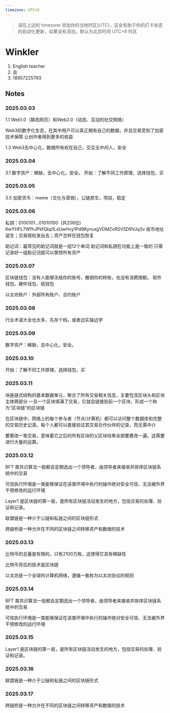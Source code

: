 ```yaml
---
timezone: UTC+8
---
```


> 请在上边的 timezone 添加你的当地时区(UTC)，这会有助于你的打卡状态的自动化更新，如果没有添加，默认为北京时间 UTC+8 时区


# Winkler

1. English teacher
2. 会
3. 18957225793

## Notes

<!-- Content_START -->


### 2025.03.03

1.1
Web1.0（静态网页）和Web2.0（动态、互动的社交网络）

Web3的数字化生态，在其中用户可以真正拥有自己的数据，并且交易受到了加密技术保障
让创作者得到更多的收益

1.3
Web3去中心化，数据所有权在自己，交互无中间人，安全

### 2025.03.04

3.1
数字资产：稀缺，去中心化，安全。
开始：了解不同工作原理，选择钱包，买

### 2025.03.05

3.5
加密货币：meme（文化与营销），公链原生，项目，稳定

### 2025.03.06

私钥：0100101…01010100  (共256位)
KwYHFL7WfhJPkfQkp1LsUwHvy1Pd9KynuxjjVDMZvRSV5D9VJq3v
收币地址诞生；交易授权发出去；资产怎样在钱包恢复

助记词：最常见的助记词就是一组12个单词
助记词和私钥在功能上是一致的
只需记录好一组助记词就可以掌控所有资产

### 2025.03.07

区块链钱包：没有人能够冻结你的账号，撤销你的转账，也没有消费限额。
软件钱包、硬件钱包、纸钱包

以太坊账户：外部所有账户、合约账户


### 2025.03.08
行业术语大全也太多，先存个档，或者边实操边学

### 2025.03.09

数字资产：稀缺，去中心化，安全。

### 2025.03.10
开始：了解不同工作原理，选择钱包，买

### 2025.03.11
块是链式结构的基本数据单元，聚合了所有交易相关信息，主要包含区块头和区块主体两部分
一旦一个区块填满了交易，它就会链接到前一个区块，形成一个称为“区块链”的区块链

在区块链中，网络上的每个参与者（节点/计算机）都可以访问整个数据库和完整的交易历史记录。每个人都可以直接验证其交易合作伙伴的记录，而无需中介

要篡改一笔交易，意味着它之后的所有区块的父区块哈希全部要篡改一遍。这需要进行大量的运算。

### 2025.03.12
BFT 类共识算法一般都会定期选出一个领导者，由领导者来接收并排序区块链系统中的交易

可信执行环境是一类能够保证在该类环境中执行的操作绝对安全可信、无法被外界干预修改的运行环境

Layer1 是区块链的第一层，是所有区块链活动发生的地方，包括交易的处理、验证和记录。

联盟链是一种介于公链和私链之间的区块链形式

跨链桥是一种允许在不同的区块链之间转移资产和数据的技术

### 2025.03.13

比特币的总量是有限的，只有2100万枚，这使得它具有稀缺性

比特币背后的技术是区块链

以太坊是一个全球的计算机网络，遵循一套称为以太坊协议的规则

### 2025.03.14
BFT 类共识算法一般都会定期选出一个领导者，由领导者来接收并排序区块链系统中的交易

可信执行环境是一类能够保证在该类环境中执行的操作绝对安全可信、无法被外界干预修改的运行环境

### 2025.03.15

Layer1 是区块链的第一层，是所有区块链活动发生的地方，包括交易的处理、验证和记录。

### 2025.03.16

联盟链是一种介于公链和私链之间的区块链形式

### 2025.03.17
跨链桥是一种允许在不同的区块链之间转移资产和数据的技术
<!-- Content_END -->
